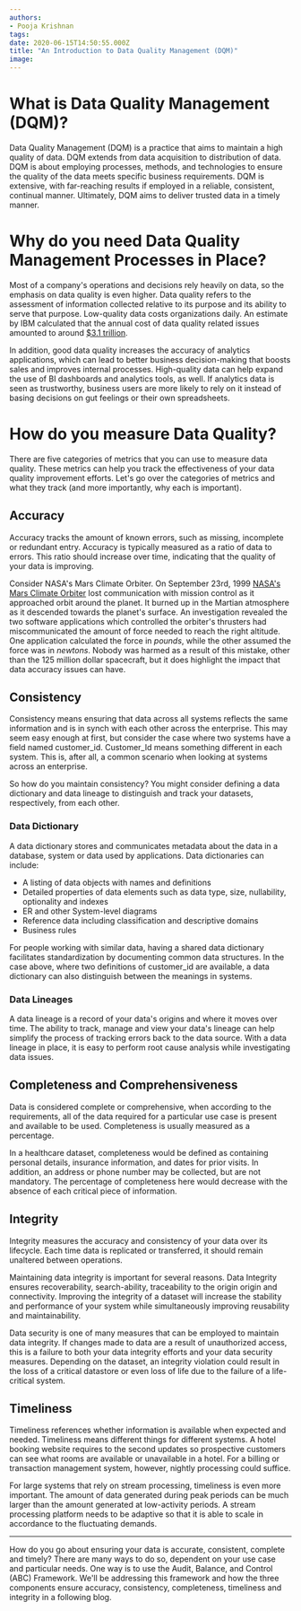 ```yaml
---
authors:
- Pooja Krishnan
tags:
date: 2020-06-15T14:50:55.000Z
title: "An Introduction to Data Quality Management (DQM)"
image:
---
```


# What is Data Quality Management (DQM)?
Data Quality Management (DQM) is a practice that aims to maintain a high quality of data. DQM extends from data acquisition to distribution of data. DQM is about employing processes, methods, and technologies to ensure the quality of the data meets specific business requirements. DQM is extensive, with far-reaching results if employed in a reliable, consistent, continual manner. Ultimately, DQM aims to deliver trusted data in a timely manner.

# Why do you need Data Quality Management Processes in Place?
Most of a company's operations and decisions rely heavily on data, so the emphasis on data quality is even higher. Data quality refers to the assessment of information collected relative to its purpose and its ability to serve that purpose. Low-quality data costs organizations daily. An estimate by IBM calculated that the annual cost of data quality related issues amounted to around [$3.1 trillion](https://www.ibmbigdatahub.com/infographic/four-vs-big-data).

In addition, good data quality increases the accuracy of analytics applications, which can lead to better business decision-making that boosts sales and improves internal processes. High-quality data can help expand the use of BI dashboards and analytics tools, as well. If analytics data is seen as trustworthy, business users are more likely to rely on it instead of basing decisions on gut feelings or their own spreadsheets.

# How do you measure Data Quality?
There are five categories of metrics that you can use to measure data quality. These metrics can help you track the effectiveness of your data quality improvement efforts. Let's go over the categories of metrics and what they track (and more importantly, why each is important).

## Accuracy
Accuracy tracks the amount of known errors, such as missing, incomplete or redundant entry. Accuracy is typically measured as a ratio of data to errors. This ratio should increase over time, indicating that the quality of your data is improving.

Consider NASA's Mars Climate Orbiter. On September 23rd, 1999 [NASA's Mars Climate Orbiter](https://www.wired.com/2010/11/1110mars-climate-observer-report/) lost communication with mission control as it approached orbit around the planet. It burned up in the Martian atmosphere as it descended towards the planet's surface. An investigation revealed the two software applications which controlled the orbiter's thrusters had miscommunicated the amount of force needed to reach the right altitude. One application calculated the force in *pounds*, while the other assumed the force was in *newtons*. Nobody was harmed as a result of this mistake, other than the 125 million dollar spacecraft, but it does highlight the impact that data accuracy issues can have.

## Consistency
Consistency means ensuring that data across all systems reflects the same information and is in synch with each other across the enterprise. This may seem easy enough at first, but consider the case where two systems have a field named customer_id. Customer_Id means something different in each system. This is, after all, a common scenario when looking at systems across an enterprise.

So how do you maintain consistency? You might consider defining a data dictionary and data lineage to distinguish and track your datasets, respectively, from each other.

### Data Dictionary
A data dictionary stores and communicates metadata about the data in a database, system or data used by applications. Data dictionaries can include:
* A listing of data objects with names and definitions
* Detailed properties of data elements such as data type, size, nullability, optionality and indexes
* ER and other System-level diagrams
* Reference data including classification and descriptive domains
* Business rules

For people working with similar data, having a shared data dictionary facilitates standardization by documenting common data structures. In the case above, where two definitions of customer_id are available, a data dictionary can also distinguish between the meanings in systems.  

### Data Lineages
A data lineage is a record of your data's origins and where it moves over time. The ability to track, manage and view your data's lineage can help simplify the process of tracking errors back to the data source. With a data lineage in place, it is easy to perform root cause analysis while investigating data issues.

## Completeness and Comprehensiveness
Data is considered complete or comprehensive, when according to the requirements, all of the data required for a particular use case is present and available to be used. Completeness is usually measured as a percentage.

In a healthcare dataset, completeness would be defined as containing personal details, insurance information, and dates for prior visits. In addition, an address or phone number may be collected, but are not mandatory. The percentage of completeness here would decrease with the absence of each critical piece of information.

## Integrity
Integrity measures the accuracy and consistency of your data over its lifecycle.  Each time data is replicated or transferred, it should remain unaltered between operations.

Maintaining data integrity is important for several reasons. Data Integrity ensures recoverability, search-ability, traceability to the origin origin and connectivity. Improving the integrity of a dataset will increase the stability and performance of your system while simultaneously improving reusability and maintainability.

Data security is one of many measures that can be employed to maintain data integrity.  If changes made to data are a result of unauthorized access, this is a failure to both your data integrity efforts and your data security measures. Depending on the dataset, an integrity violation could result in the loss of a critical datastore or even loss of life due to the failure of a life-critical system.

## Timeliness
Timeliness references whether information is available when expected and needed. Timeliness means different things for different systems. A hotel booking website requires to the second updates so prospective customers can see what rooms are available or unavailable in a hotel. For a billing or transaction management system, however, nightly processing could suffice.

For large systems that rely on stream processing, timeliness is even more important. The amount of data generated during peak periods can be much larger than the amount generated at low-activity periods. A stream processing platform needs to be adaptive so that it is able to scale in accordance to the fluctuating demands.

---

How do you go about ensuring your data is accurate, consistent, complete and timely? There are many ways to do so, dependent on your use case and particular needs. One way is to use the Audit, Balance, and Control (ABC) Framework. We'll be addressing this framework and how the three components ensure accuracy, consistency, completeness, timeliness and integrity in a following blog.
